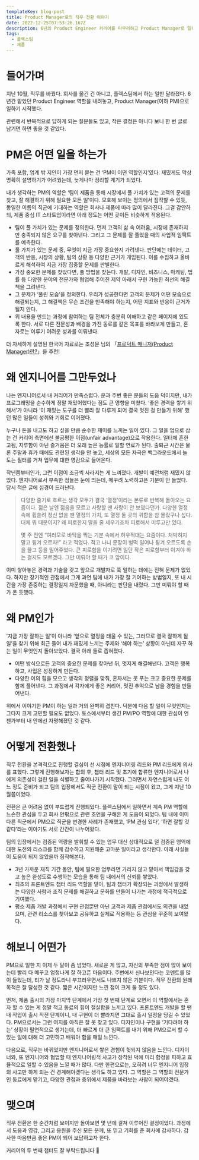 ```yaml
---
templateKey: blog-post
title: Product Manager로의 직무 전환 이야기
date: 2022-12-25T07:53:26.167Z
description: 6년의 Product Engineer 커리어를 마무리하고 Product Manager로 일하게 된 이야기.
tags:
  - 플렉스팀
  - 제품
---
```

# 들어가며

지난 10월, 직무를 바꿨다. 회사를 옮긴 건 아니고, 플렉스팀에서 하는 일만 달라졌다. 6년간 맡았던 Product Engineer 역할을 내려놓고, Product Manager(이하 PM)으로 일하기 시작했다.

관련해서 반복적으로 답하게 되는 질문들도 있고, 작은 결정은 아니다 보니 한 번 글로 남기면 하면 좋을 것 같았다.

# PM은 어떤 일을 하는가

가족 포함, 업계 밖 지인이 가장 먼저 묻는 건 ‘PM이 어떤 역할인지’였다. 재밌게도 막상 명확히 설명하기가 어려웠는데, 늦게나마 정리할 계기가 되었다.

내가 생각하는 PM의 역할은 ‘팀이 제품을 통해 시장에서 풀 가치가 있는 고객의 문제를 찾고, 잘 해결하기 위해 필요한 모든 일’이다. 모호해 보이는 정의에서 짐작할 수 있듯, 동일한 이름의 직군에 기대하는 역할은 회사나 제품에 따라 많이 달라진다. 그걸 감안하되, 제품 중심 IT 스타트업이라면 아래 정도는 어떤 곳이든 비슷하게 적용된다.

- 팀이 풀 가치가 있는 문제를 정의한다. 먼저 고객의 삶 속 어려움, 시장에 존재하지만 충족되지 않은 요구를 찾아낸다. 그리고 그 문제를 잘 풀었을 때의 사업적 임팩트를 예측한다.
- 풀 가치가 있는 문제 중, 무엇이 지금 가장 중요한지 가려낸다. 판단에는 데이터, 고객의 반응, 시장의 상황, 팀의 상황 등 다양한 근거가 개입된다. 이를 수집하고 올바르게 해석하여 지금 가장 집중할 문제를 판별한다.
- 가장 중요한 문제를 찾았다면, 풀 방법을 찾는다. 개발, 디자인, 비즈니스, 마케팅, 법률 등 다양한 분야의 전문가와 협업해 주어진 제약 아래서 구현 가능한 최선의 해결책을 그려낸다.
- 그 문제가 ‘풀린 모습‘을 정의한다. 우리가 성공한다면 고객의 문제가 어떤 모습으로 해결되는지, 그 해결책은 무슨 조건을 만족해야 하는지, 어떤 지표와 반응이 근거가 될지 안다.
- 위 내용을 만드는 과정에 참여하는 팀 전체가 충분히 이해하고 같은 페이지에 있도록 한다. 서로 다른 전문성과 배경을 가진 동료를 같은 목표를 바라보게 만들고, 혼자로는 이루기 어려운 성과를 이뤄낸다.

더 자세하게 설명된 한국어 자료로는 조성문 님의 「[프로덕트 매니저(Product Manager)란?](https://sungmooncho.com/2012/01/16/product-manager/)」을 추천!

# 왜 엔지니어를 그만두었나

나는 엔지니어로서 내 커리어가 만족스럽다. 운과 주변 좋은 분들의 도움 덕이지만, 내가 프로그래밍을 순수하게 정말 재밌어했다는 점도 큰 영향을 미쳤다. ‘좋은 경력을 쌓기 위해서’가 아니라 ‘이 재밌는 도구를 더 빨리 잘 다루게 되어 결국 멋진 걸 만들기 위해’ 했던 많은 일들이 성취와 기회로 이어졌다. 

누구나 돈을 내고도 하고 싶을 만큼 순수한 재미를 느끼는 일이 있다. 그 일을 업으로 삼는 건 커리어 측면에선 불공평한 이점(unfair advantage)으로 작용한다. 일터에 흔한 고됨, 지루함이 아닌 즐거움은 더 오래 높은 능률로 일할 연료가 된다. 출퇴근 시간은 물론 주말과 휴가 때에도 관련된 생각을 안 놓고, 세상의 모든 자극은 백그라운드에서 늘 도는 필터를 거쳐 업무에 대한 영감으로 들어온다.

작년쯤부터인가, 그런 이점이 조금씩 사라지는 게 느껴졌다. 개발이 예전처럼 재밌지 않았다. 엔지니어로서 부족한 점들은 눈에 띄는데, 메꾸려 노력하고픈 기분이 안 들었다. 당시 적은 글에 심경이 드러난다.

> 다양한 줄기로 흐르는 생각 모두가 결국 ‘열정’이라는 본류로 반복해 돌아오는 요즘이다. 젊은 날엔 젊음을 모르고 사랑할 땐 사랑이 안 보였다던가. 다양한 열정 속에 휩쓸려 정신 없을 땐 열정의 가치, 또 열정 둘 곳의 귀함을 참 몰랐구나 싶다. 대체 뭐 때문이지? 왜 피로한지 말을 줄 세우기조차 피로해서 미루고만 있다.  
>  
> 몇 주 전엔 “여러모로 바닥을 찍는 기분 속에서 허우적대는 요즘이다. 처박히지 말고 튕겨 오르자!” 라고 적었다. 적고 나니 문장이 벌떡 일어나 튕겨 오르도록 손을 끌고 등을 밀어주었다. 큰 피로함을 이기려면 일단 작은 피로함부터 이겨야 하는 걸지도 모르겠다. 그만 미뤄야 할 때가 코 앞이다.

이미 쌓아놓은 경력과 기술을 갖고 앞으로 개발자로 쭉 일하는 데에는 전혀 문제가 없었다. 하지만 장기적인 관점에서 그게 과연 팀에 내가 가장 잘 기여하는 방법일지, 또 내 시간을 가장 존중하는 결정일지 자문했을 때, 아니라는 판단을 내렸다. 그만 미뤄야 할 때가 온 듯했다.

# 왜 PM인가

‘지금 가장 잘하는 일’이 아니라 ‘앞으로 열정을 태울 수 있는, 그러므로 결국 잘하게 될 일’을 찾기 위해 최근 들어 내가 재밌게 느끼는 주제와 ‘해야 하는’ 상황이 아닌데 자꾸 하는 일이 무엇인지 돌아보았다. 결국 아래 둘로 좁혀졌다.

- 어떤 방식으로든 고객의 중요한 문제를 찾아낸 뒤, 멋지게 해결해낸다. 고객은 행복하고, 사업은 성장하게 만든다.
- 다양한 이의 힘을 모으고 생각의 정렬을 맞춰, 혼자서는 못 푸는 크고 중요한 문제를 함께 풀어낸다. 그 과정에서 각자에게 좋은 커리어, 멋진 추억으로 남을 경험을 만들어낸다.

위에서 이야기한 PM이 하는 일과 거의 완벽히 겹친다. 덕분에 다음 할 일이 무엇인지는 그다지 크게 고민할 필요도 없었다. 토스에서부터 생긴 PM/PO 역할에 대한 관심이 언젠가부터 내 안에선 자명해졌던 것 같다.

# 어떻게 전환했나

직무 전환을 본격적으로 진행할 결심이 선 시점에 엔지니어링 리드와 PM 리드에게 의사를 표했다. 그렇게 진행해보자는 합의 후, 챕터 리드 및 초기에 합류한 엔지니어로서 나에게 의존성이 걸린 일을 식별하고 줄여나가기 시작했다. 그러면서 자연스럽게 나도 어느 정도 준비가 되고 팀의 입장에서도 직군 전환이 말이 되는 시점이 왔고, 그게 지난 10월쯤이었다.

전환은 큰 어려움 없이 부드럽게 진행되었다. 플렉스팀에서 일하면서 계속 PM 역할에 느슨한 관심을 두고 회사 안팎으로 관련 조언을 구해온 게 도움이 되었다. 팀 내에 이미 다른 직군에서 PM으로 직군을 변경한 사례가 존재했고, ‘PM 관심 있다’, ‘하면 잘할 것 같다’라는 이야기도 서로 간간이 나누어왔다.

팀의 입장에서는 검증된 역량을 발휘할 수 있는 업무 대신 상대적으로 덜 검증된 영역에 대한 도전의 리스크를 함께 감수하고 지원해준 고마운 일이라고 생각한다. 아래 사실들이 도움이 되지 않았을까 짐작해본다.

- 3년 가까운 재직 기간 동안, 팀에 필요한 업무라면 가리지 않고 맡아서 책임감을 갖고 높은 완성도로 수행하는 모습을 통해 팀 내에서의 신뢰를 쌓았다.
- 최초의 프론트엔드 챕터 리드 역할을 맡아, 팀과 챕터가 확장되는 과정에서 발생하는 다양한 사람과 조직 문제를 해결하고 문화를 만들어 나가는 과정에 적극적으로 기여했다.
- 평소 제품 개발 과정에서 구현 관점뿐만 아닌 고객과 제품 관점에서도 의견을 내었으며, 관련 리소스를 찾아보고 공유하고 실제로 적용하는 등 관심을 꾸준히 보여왔다.

# 해보니 어떤가

PM으로 일한 지 이제 두 달이 좀 넘었다. 새로운 게 많고, 자신의 부족한 점이 많이 보이는데 빨리 다 메꾸고 엄청나게 잘 하고픈 마음이다. 주변에서 신나보인다는 코멘트를 많이 들었는데, 티가 날 정도라니 부끄러우면서도 나쁘지 않은 기분이다. 직무 전환의 원래 목적은 잘 달성한 것 같다. 짧은 시간이지만 느낀 점이 크게 둘 정도 있다.

먼저, 제품 출시의 가장 마지막 단계에서 가장 첫 번째 단계로 오면서 이 역할에서는 혼자 할 수 있는 게 정말 적고 동료의 힘이 절실함을 느끼고 있다. 프론트엔드 개발을 할 땐 내 작업이 출시 직전 단계이니, 내 구현이 더 빨라지면 그대로 출시 일정을 당길 수 있었다. PM으로서는 그런 여지를 아직은 잘 못 찾고 있다. 디자인이나 구현을 ‘기다려야 하는’ 상황이 필연적으로 생기는데, 더 빠르게 더 큰 임팩트를 내기 위해 PM으로서 할 수 있는 일에 대해 더 고민하고 배워야 함을 매일 느낀다.

다음으로, 직무는 바뀌었지만 엔지니어로서 쌓은 경험이 헛되지 않음을 느낀다. 디자이너와, 또 엔지니어와 협업할 때 엔지니어링적 사고가 장착된 덕에 미리 함정을 피하고 효율적으로 일할 수 있음을 느낄 때가 많다. 다만 한편으로는, 오히려 너무 엔지니어 입장의 사고만 하게 되는 건 경계해야겠다는 생각도 하고 있다. 그 역할은 그 역할의 전문가인 동료에게 맡기고, 다양한 관점과 층위에서 제품을 바라보는 사람이 되어야겠다.

# 맺으며

직무 전환은 한 순간처럼 보이지만 돌아보면 몇 년에 걸쳐 이루어진 결정이었다. 과정에서 도움과 영감, 그리고 응원을 주신 모든 분께, 또 믿고 기회를 준 회사에 감사하다. 감사한 마음만큼 좋은 PM이 되어 보답하고자 한다.

커리어의 두 번째 챕터도 잘 부탁드립니다 🙂
